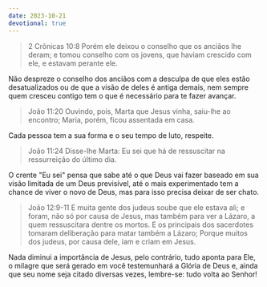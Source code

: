 ```yaml
---
date: 2023-10-21
devotional: true
---
```


> 2 Crônicas 10:8 Porém ele deixou o conselho que os anciãos lhe deram; e tomou conselho com os jovens, que haviam crescido com ele, e estavam perante ele.

Não despreze o conselho dos anciãos com a desculpa de que eles estão desatualizados ou de que a visão de deles é antiga demais, nem sempre quem cresceu contigo tem o que é necessário para te fazer avançar.

> João 11:20 Ouvindo, pois, Marta que Jesus vinha, saiu-lhe ao encontro; Maria, porém, ficou assentada em casa.

Cada pessoa tem a sua forma e o seu tempo de luto, respeite.

> João 11:24 Disse-lhe Marta: Eu sei que há de ressuscitar na ressurreição do último dia.

O crente "Eu sei" pensa que sabe até o que Deus vai fazer baseado em sua visão limitada de um Deus previsível, até o mais experimentado tem a chance de viver o novo de Deus, mas para isso precisa deixar de ser chato.

> João 12:9-11 E muita gente dos judeus soube que ele estava ali; e foram, não só por causa de Jesus, mas também para ver a Lázaro, a quem ressuscitara dentre os mortos. E os principais dos sacerdotes tomaram deliberação para matar também a Lázaro; Porque muitos dos judeus, por causa dele, iam e criam em Jesus.

Nada diminui a importância de Jesus, pelo contrário, tudo aponta para Ele, o milagre que será gerado em você testemunhará a Glória de Deus e, ainda que seu nome seja citado diversas vezes, lembre-se: tudo volta ao Senhor!